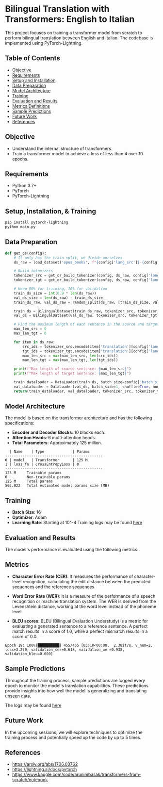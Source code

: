 # Bilingual Translation with Transformers: English to Italian

This project focuses on training a transformer model from scratch to perform bilingual translation between English and Italian. The codebase is implemented using PyTorch-Lightning.

## Table of Contents

- [Objective](#objective)
- [Requirements](#requirements)
- [Setup and Installation](#setup-and-installation)
- [Data Preparation](#data-preparation)
- [Model Architecture](#model-architecture)
- [Training](#training)
- [Evaluation and Results](#evaluation-and-results)
- [Metrics Definitions](#metrics-definitions)
- [Sample Predictions](#sample-predictions)
- [Future Work](#future-work)
- [References](#references)

## Objective

- Understand the internal structure of transformers.
- Train a transformer model to achieve a loss of less than 4 over 10 epochs.

## Requirements

- Python 3.7+
- PyTorch
- PyTorch-Lightning

## Setup, Installation, & Training

```bash
pip install pytorch-lightning
python main.py
```

## Data Preparation

```python
def get_ds(config):
    # It only has the train split, we divide ourselves
    ds_raw = load_dataset('opus_books', f"{config['lang_src']}-{config['lang_tgt']}", split='train')

    # Build tokenizers
    tokenizer_src = get_or_build_tokenizer(config, ds_raw, config['lang_src'])
    tokenizer_tgt = get_or_build_tokenizer(config, ds_raw, config['lang_tgt'])

    # Keep 90% for training, 10% for validation
    train_ds_size = int(0.9 * len(ds_raw))
    val_ds_size = len(ds_raw) - train_ds_size
    train_ds_raw, val_ds_raw = random_split(ds_raw, [train_ds_size, val_ds_size])

    train_ds = BilingualDataset(train_ds_raw, tokenizer_src, tokenizer_tgt, config['lang_src'], config['lang_tgt'], config['seq_len'])
    val_ds = BilingualDataset(val_ds_raw, tokenizer_src, tokenizer_tgt, config['lang_src'], config['lang_tgt'], config['seq_len'])

    # Find the maximum length of each sentence in the source and target sentence
    max_len_src = 0
    max_len_tgt = 0

    for item in ds_raw:
        src_ids = tokenizer_src.encode(item['translation'][config['lang_src']]).ids
        tgt_ids = tokenizer_tgt.encode(item['translation'][config['lang_tgt']]).ids
        max_len_src = max(max_len_src, len(src_ids))
        max_len_tgt = max(max_len_tgt, len(tgt_ids))

    print(f"Max length of source sentence: {max_len_src}")
    print(f"Max length of target sentence: {max_len_tgt}")

    train_dataloader = DataLoader(train_ds, batch_size=config['batch_size'], shuffle=True, num_workers=16)
    val_dataloader = DataLoader(val_ds, batch_size=1, shuffle=True, num_workers=8)
    return(train_dataloader, val_dataloader, tokenizer_src, tokenizer_tgt)
```

## Model Architecture

The model is based on the transformer architecture and has the following specifications:
- **Encoder and Decoder Blocks**: 10 blocks each.
- **Attention Heads**: 6 multi-attention heads.
- **Total Parameters**: Approximately 125 million.

```
  | Name    | Type             | Params
---------------------------------------------
0 | model   | Transformer      | 125 M 
1 | loss_fn | CrossEntropyLoss | 0     
---------------------------------------------
125 M     Trainable params
0         Non-trainable params
125 M     Total params
502.022   Total estimated model params size (MB)
```

## Training

- **Batch Size**: 16
- **Optimizer**: Adam
- **Learning Rate**: Starting at 10^-4
Training logs may be found [here](train_logs.txt)

## Evaluation and Results

The model's performance is evaluated using the following metrics:

## Metrics

- **Character Error Rate (CER)**: It measures the performance of character-level recognition, calculating the edit distance between the predicted sequences and the reference sequences.

- **Word Error Rate (WER)**: It is a measure of the performance of a speech recognition or machine translation system. The WER is derived from the Levenshtein distance, working at the word level instead of the phoneme level.

- **BLEU scores**: BLEU (Bilingual Evaluation Understudy) is a metric for evaluating a generated sentence to a reference sentence. A perfect match results in a score of 1.0, while a perfect mismatch results in a score of 0.0.

```
Epoch 19: 100%|██████████| 455/455 [03:10<00:00,  2.38it/s, v_num=2, loss=3.270, validation_cer=0.618, validation_wer=0.938, validation_bleu=0.000]
```

## Sample Predictions

Throughout the training process, sample predictions are logged every epoch to monitor the model's translation capabilities. These predictions provide insights into how well the model is generalizing and translating unseen data. 

The logs may be found [here](predict_logs.txt)

## Future Work

In the upcoming sessions, we will explore techniques to optimize the training process and potentially speed up the code by up to 5 times.

## References

- https://arxiv.org/abs/1706.03762
- https://lightning.ai/docs/pytorch
- https://www.kaggle.com/code/arunimbasak/transformers-from-scratch/notebook
